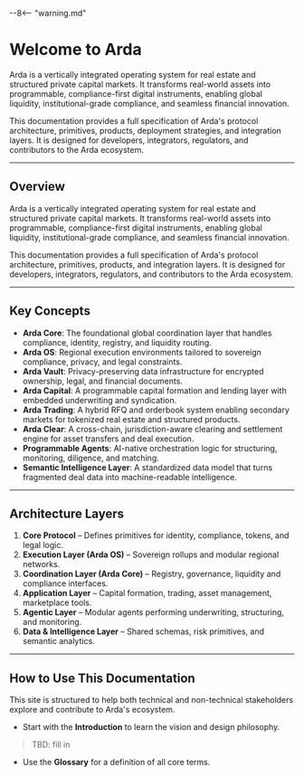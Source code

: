 --8<-- "warning.md"

# Welcome to Arda

Arda is a vertically integrated operating system for real estate and structured private capital markets. It transforms real-world assets into programmable, compliance-first digital instruments, enabling global liquidity, institutional-grade compliance, and seamless financial innovation.

This documentation provides a full specification of Arda's protocol architecture, primitives, products, deployment strategies, and integration layers. It is designed for developers, integrators, regulators, and contributors to the Arda ecosystem.

---

## Overview

Arda is a vertically integrated operating system for real estate and structured private capital markets. It transforms real-world assets into programmable, compliance-first digital instruments, enabling global liquidity, institutional-grade compliance, and seamless financial innovation.

This documentation provides a full specification of Arda's protocol architecture, primitives, products, and integration layers. It is designed for developers, integrators, regulators, and contributors to the Arda ecosystem.

---

## Key Concepts

- **Arda Core**: The foundational global coordination layer that handles compliance, identity, registry, and liquidity routing.
- **Arda OS**: Regional execution environments tailored to sovereign compliance, privacy, and legal constraints.
- **Arda Vault**: Privacy-preserving data infrastructure for encrypted ownership, legal, and financial documents.
- **Arda Capital**: A programmable capital formation and lending layer with embedded underwriting and syndication.
- **Arda Trading**: A hybrid RFQ and orderbook system enabling secondary markets for tokenized real estate and structured products.
- **Arda Clear**: A cross-chain, jurisdiction-aware clearing and settlement engine for asset transfers and deal execution.
- **Programmable Agents**: AI-native orchestration logic for structuring, monitoring, diligence, and matching.
- **Semantic Intelligence Layer**: A standardized data model that turns fragmented deal data into machine-readable intelligence.

---

## Architecture Layers

1. **Core Protocol** – Defines primitives for identity, compliance, tokens, and legal logic.
2. **Execution Layer (Arda OS)** – Sovereign rollups and modular regional networks.
3. **Coordination Layer (Arda Core)** – Registry, governance, liquidity and compliance interfaces.
4. **Application Layer** – Capital formation, trading, asset management, marketplace tools.
5. **Agentic Layer** – Modular agents performing underwriting, structuring, and monitoring.
6. **Data & Intelligence Layer** – Shared schemas, risk primitives, and semantic analytics.

---

## How to Use This Documentation

This site is structured to help both technical and non-technical stakeholders explore and contribute to Arda's ecosystem.

- Start with the **Introduction** to learn the vision and design philosophy.
 > TBD: fill in
- Use the **Glossary** for a definition of all core terms.
